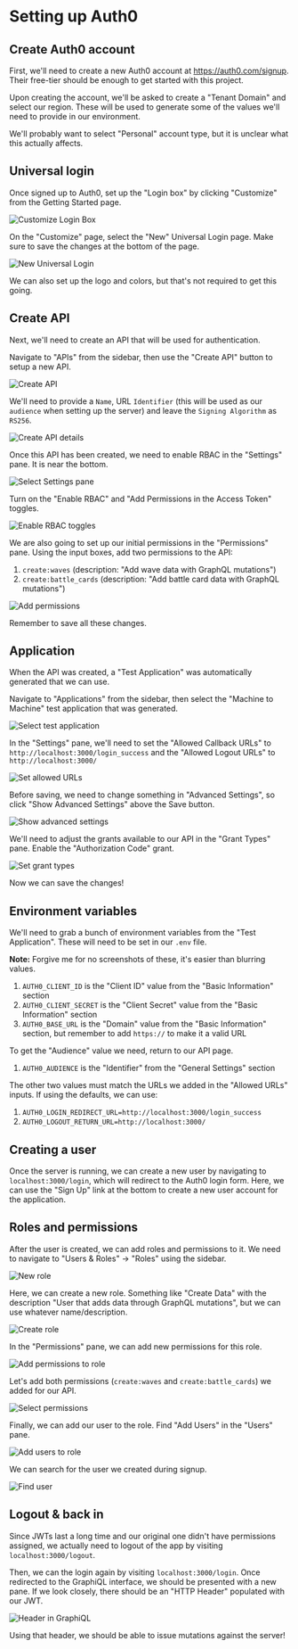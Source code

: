 # Setting up Auth0

## Create Auth0 account

First, we'll need to create a new Auth0 account at https://auth0.com/signup. Their free-tier should be enough to get started with this project.

Upon creating the account, we'll be asked to create a "Tenant Domain" and select our region. These will be used to generate some of the values we'll need to provide in our environment.

We'll probably want to select "Personal" account type, but it is unclear what this actually affects.

## Universal login

Once signed up to Auth0, set up the "Login box" by clicking "Customize" from the Getting Started page.

![Customize Login Box](./assets/auth0-customize.png)

On the "Customize" page, select the "New" Universal Login page. Make sure to save the changes at the bottom of the page.

![New Universal Login](./assets/auth0-new-universal.png)

We can also set up the logo and colors, but that's not required to get this going.

## Create API

Next, we'll need to create an API that will be used for authentication.

Navigate to "APIs" from the sidebar, then use the "Create API" button to setup a new API.

![Create API](./assets/auth0-create-api.png)

We'll need to provide a `Name`, URL `Identifier` (this will be used as our `audience` when setting up the server) and leave the `Signing Algorithm` as `RS256`.

![Create API details](./assets/auth0-create-api-details.png)

Once this API has been created, we need to enable RBAC in the "Settings" pane. It is near the bottom.

![Select Settings pane](./assets/auth0-api-settings.png)

Turn on the "Enable RBAC" and "Add Permissions in the Access Token" toggles.

![Enable RBAC toggles](./assets/auth0-enable-rbac.png)

We are also going to set up our initial permissions in the "Permissions" pane. Using the input boxes, add two permissions to the API:

1. `create:waves` (description: "Add wave data with GraphQL mutations")
2. `create:battle_cards` (description: "Add battle card data with GraphQL mutations")

![Add permissions](./assets/auth0-api-permissions.png)

Remember to save all these changes.

## Application

When the API was created, a "Test Application" was automatically generated that we can use.

Navigate to "Applications" from the sidebar, then select the "Machine to Machine" test application that was generated.

![Select test application](./assets/auth0-test-application.png)

In the "Settings" pane, we'll need to set the "Allowed Callback URLs" to `http://localhost:3000/login_success` and the "Allowed Logout URLs" to `http://localhost:3000/`

![Set allowed URLs](./assets/auth0-allowed-urls.png)

Before saving, we need to change something in "Advanced Settings", so click "Show Advanced Settings" above the Save button.

![Show advanced settings](./assets/auth0-advanced-settings.png)

We'll need to adjust the grants available to our API in the "Grant Types" pane. Enable the "Authorization Code" grant.

![Set grant types](./assets/auth0-grant-types.png)

Now we can save the changes!

## Environment variables

We'll need to grab a bunch of environment variables from the "Test Application". These will need to be set in our `.env` file.

__Note:__ Forgive me for no screenshots of these, it's easier than blurring values.

1. `AUTH0_CLIENT_ID` is the "Client ID" value from the "Basic Information" section
2. `AUTH0_CLIENT_SECRET` is the "Client Secret" value from the "Basic Information" section
3. `AUTH0_BASE_URL` is the "Domain" value from the "Basic Information" section, but remember to add `https://` to make it a valid URL

To get the "Audience" value we need, return to our API page.

1. `AUTH0_AUDIENCE` is the "Identifier" from the "General Settings" section

The other two values must match the URLs we added in the "Allowed URLs" inputs. If using the defaults, we can use:

1. `AUTH0_LOGIN_REDIRECT_URL=http://localhost:3000/login_success`
2. `AUTH0_LOGOUT_RETURN_URL=http://localhost:3000/`

## Creating a user

Once the server is running, we can create a new user by navigating to `localhost:3000/login`, which will redirect to the Auth0 login form. Here, we can use the "Sign Up" link at the bottom to create a new user account for the application.

## Roles and permissions

After the user is created, we can add roles and permissions to it. We need to navigate to "Users & Roles" -> "Roles" using the sidebar.

![New role](./assets/auth0-new-role.png)

Here, we can create a new role. Something like "Create Data" with the description "User that adds data through GraphQL mutations", but we can use whatever name/description.

![Create role](./assets/auth0-create-role.png)

In the "Permissions" pane, we can add new permissions for this role.

![Add permissions to role](./assets/auth0-permission-for-role.png)

Let's add both permissions (`create:waves` and `create:battle_cards`) we added for our API.

![Select permissions](./assets/auth0-select-permissions.png)

Finally, we can add our user to the role. Find "Add Users" in the "Users" pane.

![Add users to role](./assets/auth0-add-user-role.png)

We can search for the user we created during signup.

![Find user](./assets/auth0-find-user.png)

## Logout & back in

Since JWTs last a long time and our original one didn't have permissions assigned, we actually need to logout of the app by visiting `localhost:3000/logout`.

Then, we can the login again by visiting `localhost:3000/login`. Once redirected to the GraphiQL interface, we should be presented with a new pane. If we look closely, there should be an "HTTP Header" populated with our JWT.

![Header in GraphiQL](./assets/graphiql-header.png)

Using that header, we should be able to issue mutations against the server!
